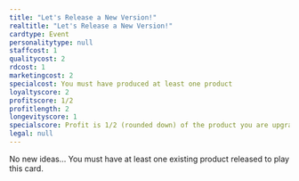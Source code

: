 ```yaml
---
title: "Let's Release a New Version!"
realtitle: "Let's Release a New Version!"
cardtype: Event
personalitytype: null
staffcost: 1
qualitycost: 2
rdcost: 1
marketingcost: 2
specialcost: You must have produced at least one product
loyaltyscore: 2
profitscore: 1/2
profitlength: 2
longevityscore: 1
specialscore: Profit is 1/2 (rounded down) of the product you are upgrading.
legal: null
---
```


No new ideas... You must have at least one existing product released to play this card.
